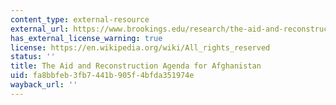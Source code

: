 ```yaml
---
content_type: external-resource
external_url: https://www.brookings.edu/research/the-aid-and-reconstruction-agenda-for-afghanistan/
has_external_license_warning: true
license: https://en.wikipedia.org/wiki/All_rights_reserved
status: ''
title: The Aid and Reconstruction Agenda for Afghanistan
uid: fa8bbfeb-3fb7-441b-905f-4bfda351974e
wayback_url: ''
---
```


